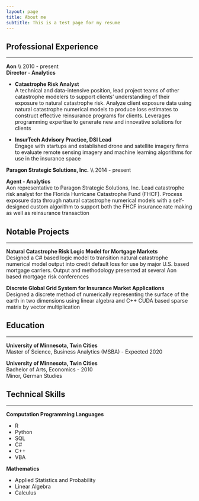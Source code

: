 ```yaml
---
layout: page
title: About me
subtitle: This is a test page for my resume
---
```


## Professional Experience
***

**Aon** \\\ 2010 - present  
**Director - Analytics**

* **Catastrophe Risk Analyst**  
A technical and data-intensive position, lead project teams of other catastrophe modelers to support clients’ understanding of their exposure to natural catastrophe risk. Analyze client exposure data using natural catastrophe numerical models to produce loss estimates to construct effective reinsurance programs for clients. Leverages programming expertise to generate new and innovative solutions for clients

* **InsurTech Advisory Practice, DSI Lead**  
Engage with startups and established drone and satellite imagery firms to evaluate remote sensing imagery and machine learning algorithms for use in the insurance space

**Paragon Strategic Solutions, Inc.** \\\ 2014 - present

**Agent - Analytics**  
Aon representative to Paragon Strategic Solutions, Inc. Lead catastrophe risk analyst for the Florida Hurricane Catastrophe Fund (FHCF). Process exposure data through natural catastrophe numerical models with a self-designed custom algorithm to support both the FHCF insurance rate making as well as reinsurance transaction

## Notable Projects
***

**Natural Catastrophe Risk Logic Model for Mortgage Markets**  
Designed a C# based logic model to transition natural catastrophe numerical model output into credit default loss for use by major U.S. based mortgage carriers. Output and methodology presented at several Aon based mortgage risk conferences

**Discrete Global Grid System for Insurance Market Applications**  
Designed a discrete method of numerically representing the surface of the earth in two dimensions using linear algebra and C++ CUDA based sparse matrix by vector multiplication

## Education
***

**University of Minnesota, Twin Cities**  
Master of Science, Business Analytics (MSBA) -  Expected 2020

**University of Minnesota, Twin Cities**  
Bachelor of Arts, Economics - 2010  
Minor, German Studies

## Technical Skills
***  

 **Computation Programming Languages**  
 * R
 * Python
 * SQL
 * C#
 * C++
 * VBA

 **Mathematics**  
  * Applied Statistics and Probability
 * Linear Algebra
 * Calculus